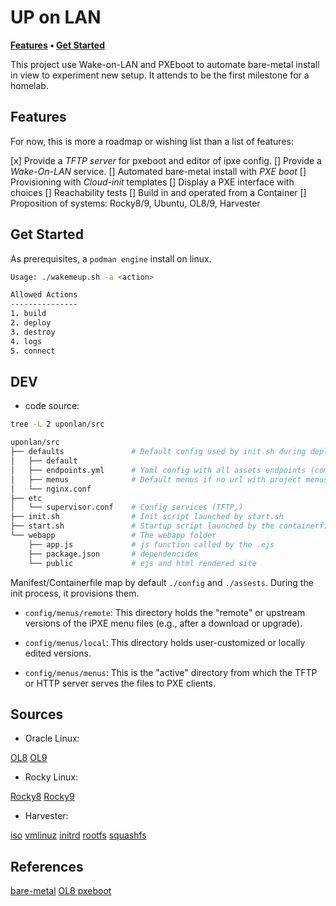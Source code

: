 # UP on LAN

**[Features](#features) • [Get Started](#get-started)**

This project use Wake-on-LAN and PXEboot to automate bare-metal install in view to experiment new setup. It attends to be the first milestone for a homelab.

## Features

For now, this is more a roadmap or wishing list than a list of features:

[x] Provide a *TFTP server* for pxeboot and editor of ipxe config.
[] Provide a *Wake-On-LAN* service. 
[] Automated bare-metal install with *PXE boot*
[] Provisioning with *Cloud-init* templates
[] Display a PXE interface with choices
[] Reachability tests
[] Build in and operated from a Container
[] Proposition of systems: Rocky8/9, Ubuntu, OL8/9, Harvester   

## Get Started

As prerequisites, a `podman engine` install on linux.

```bash
Usage: ./wakemeup.sh -a <action>

Allowed Actions
---------------
1. build
2. deploy
3. destroy
4. logs
5. connect
```

## DEV 

* code source:

```bash
tree -L 2 uponlan/src

uponlan/src
├── defaults               # Default config used by init.sh during deployement
│   ├── default
│   ├── endpoints.yml      # Yaml config with all assets endpoints (combine with env ENDPOINT_URL)
│   ├── menus              # Default menus if no url with project menus is provided 
│   └── nginx.conf
├── etc
│   └── supervisor.conf    # Config services (TFTP,)
├── init.sh                # Init script launched by start.sh
├── start.sh               # Startup script launched by the containerfile 
└── webapp                 # The webapp folder
    ├── app.js             # js function called by the .ejs 
    ├── package.json       # dependencides
    └── public             # ejs and html rendered site
```

Manifest/Containerfile map by default `./config` and `./assests`. During the init process, it provisions them.

- `config/menus/remote`: This directory holds the "remote" or upstream versions of the iPXE menu files (e.g., after a download or upgrade).

- `config/menus/local`: This directory holds user-customized or locally edited versions.

- `config/menus/menus`: This is the "active" directory from which the TFTP or HTTP server serves the files to PXE clients.



## Sources 

* Oracle Linux:

[OL8](https://yum.oracle.com/ISOS/OracleLinux/OL8/u10/x86_64/OracleLinux-R8-U10-x86_64-boot.iso)
[OL9](https://yum.oracle.com/ISOS/OracleLinux/OL9/u5/x86_64/OracleLinux-R9-U5-x86_64-dvd.iso)


* Rocky Linux:

[Rocky8](https://download.rockylinux.org/pub/rocky/8/isos/x86_64/Rocky-8.10-x86_64-boot.iso)
[Rocky9](https://download.rockylinux.org/pub/rocky/9/isos/x86_64/Rocky-9.5-x86_64-boot.iso)


* Harvester:

[iso](https://releases.rancher.com/harvester/v1.5.0/harvester-v1.5.0-amd64.iso)
[vmlinuz](https://releases.rancher.com/harvester/v1.5.0/harvester-v1.5.0-vmlinuz-amd64)
[initrd](https://releases.rancher.com/harvester/v1.5.0/harvester-v1.5.0-initrd-amd64)
[rootfs](https://releases.rancher.com/harvester/v1.5.0/harvester-v1.5.0-rootfs-amd64.squashfs)
[squashfs](https://releases.rancher.com/harvester/v1.5.0/harvester-v1.5.0-rootfs-amd64.squashfs)


## References

[bare-metal](https://www.jimangel.io/posts/automate-ubuntu-22-04-lts-bare-metal/)
[OL8 pxeboot](https://github.com/laspavel/pxe-boot)